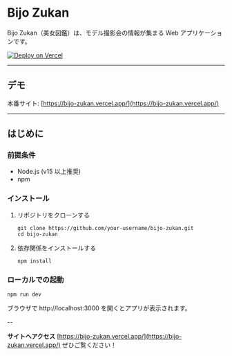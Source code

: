 # Bijo Zukan

Bijo Zukan（美女図鑑）は、モデル撮影会の情報が集まる Web アプリケーションです。

[![Deploy on Vercel](https://img.shields.io/badge/Deploy-Vercel-ffffff.svg?style=flat&logo=vercel&logoColor=white)](https://bijo-zukan.vercel.app/)

---

## デモ

本番サイト: [https://bijo-zukan.vercel.app/](https://bijo-zukan.vercel.app/)

---

## はじめに

### 前提条件

- Node.js (v15 以上推奨)
- npm

### インストール

1. リポジトリをクローンする

    ```
    git clone https://github.com/your-username/bijo-zukan.git
    cd bijo-zukan
    ```

2. 依存関係をインストールする

    ```
    npm install
    ```

### ローカルでの起動

    npm run dev

ブラウザで http://localhost:3000 を開くとアプリが表示されます。

--

**サイトへアクセス**
[https://bijo-zukan.vercel.app/](https://bijo-zukan.vercel.app/)
ぜひご覧ください！